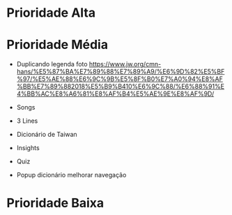 # Prioridade Alta

# Prioridade Média

- Duplicando legenda foto https://www.jw.org/cmn-hans/%E5%87%BA%E7%89%88%E7%89%A9/%E6%9D%82%E5%BF%97/%E5%AE%88%E6%9C%9B%E5%8F%B0%E7%A0%94%E8%AF%BB%E7%89%882018%E5%B9%B410%E6%9C%88/%E6%88%91%E4%BB%AC%E8%A6%81%E8%AF%B4%E5%AE%9E%E8%AF%9D/

- Songs
- 3 Lines
- Dicionário de Taiwan
- Insights
- Quiz
- Popup dicionário melhorar navegação

# Prioridade Baixa
